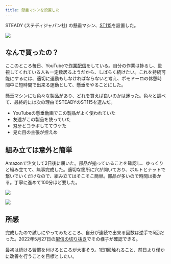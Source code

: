 ```yaml
---
title: 懸垂マシンを設置した
---
```

STEADY (ステディジャパン社) の懸垂マシン、[ST115](https://www.amazon.co.jp/dp/B09K3QQBKH)を設置した。

![](https://lh4.googleusercontent.com/uEtmtF0j5iG7dTTje9vVFCIUOo6kmZEllhczMEPdvWjMSkMYygjC71-HlY71gwy-4k9CXDrmIBfexTRbSM7JsO2xobgD_JmasqzZZrjIpQs8o66tJt4dBIzFumsTx42wmg8yv5qWbVuTyJDnX5Y6sC_uhnL4GN631KCtZGnBe8zJkwEzw-82Jzi8)

なんで買ったの？
--------

ここのところ毎日、YouTubeで[作業配信](https://www.youtube.com/c/r7kamura)をしている。自分の作業は捗るし、監視してくれている人も一定数居るようだから、しばらく続けたい。これを持続可能にするには、適切に運動もしなければならないと考え、ポモドーロの休憩時間中に短時間で出来る運動として、懸垂をやることにした。

懸垂マシンにも色々な製品があり、どれを買えば良いのかは迷った。色々と調べて、最終的には次の理由でSTEADYのST115を選んだ。

*   YouTubeの懸垂動画でこの製品がよく使われていた
*   友達がこの製品を使っていた
*   刃牙とコラボしててウケた
*   見た目の主張が控えめ

組み立ては意外と簡単
----------

Amazonで注文して2日後に届いた。部品が揃っていることを確認し、ゆっくりと組み立てて、無事完成した。適切な箇所に穴が開いており、ボルトとナットで繋いでいくだけなので、組み立てはそこそこ簡単。部品が多いので時間は掛かる。丁寧に進めて100分ほど要した。

![](https://lh5.googleusercontent.com/jgj4tOtTiFwc8CxCJHIRZ376hsgSy3ORpUD3IoVubrqh57lbG7kw3oN_uzKEaOOnY-LaVNhIdt8u3Qi_tqvnpS6CSwuL_b-9Gqv_Eh3-mSQloazxJ-RTJif7GxgagCIh1LKci8X6KO-q8zYNiEu5s-c40UzkD2BonJTLlsbIH-uTuVA-Uq7UANkB)

![](https://lh4.googleusercontent.com/quRwqyjrmWVpA3HiHJdB9vLMR3z4oWdJ6nZSCtoD7udTQwmp12Dg0s3Fj37Dimk1KqYLNyGIngNO3FNUbLFAsSEl1sfDCj3aYpA_2IdlHpRP2elpiMMFNZE19UeKtFRjgLjmfOhlparn8LNH3aS_OuDhn4ZyvaankcrqGdMCp5qKjoLqYbHWhzO2)

所感
--

完成したので試しにやってみたところ、自分が連続で出来る回数は逆手で5回だった。2022年5月27日の[配信の切り抜き](https://www.youtube.com/clip/Ugkxy2NXpdlfZF0kT9s-MoCOrbB1wpWEryK9)でその様子が確認できる。

最初は続ける習慣を付けるところが大事そう。1日1回触れること、前日より僅かに改善を行うことを目標としたい。
